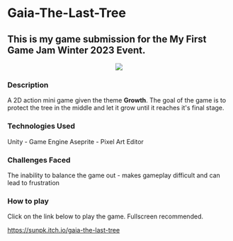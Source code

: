 # Gaia-The-Last-Tree

## This is my game submission for the My First Game Jam Winter 2023 Event.

<p align="center">
  <img src="[https://img.itch.zone/aW1nLzExMjgzMDUzLnBuZw==/315x250%23c/%2BctqQL.png]" />
</p>

### Description 
A 2D action mini game given the theme **Growth**.
The goal of the game is to protect the tree in the middle and let it grow until it reaches it's final stage.

### Technologies Used
Unity - Game Engine
Aseprite - Pixel Art Editor

### Challenges Faced
The inability to balance the game out - makes gameplay difficult and can lead to frustration

### How to play
Click on the link below to play the game. Fullscreen recommended.

https://sunpk.itch.io/gaia-the-last-tree


